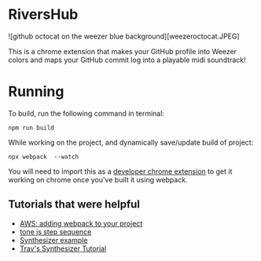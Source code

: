 # RiversHub

![github octocat on the weezer blue background][weezeroctocat.JPEG]

This is a chrome extension that makes your GitHub profile into Weezer colors and maps your GitHub  commit log into a playable midi soundtrack! 


# Running

To build, run the following command in terminal:
```
npm run build
```

While working on the project, and dynamically save/update build of project:
```
npx webpack  --watch
```

You will need to import this as a [developer chrome extension](https://bashvlas.com/blog/install-chrome-extension-in-developer-mode/) to get it working on chrome once you've built it using webpack. 

## Tutorials that were helpful
- [AWS: adding webpack to your project](https://docs.aws.amazon.com/sdk-for-javascript/v3/developer-guide/webpack.html)
- [tone js step sequence](https://github.com/Tonejs/Tone.js/blob/dev/examples/stepSequencer.html)
- [Synthesizer example](https://tonejs.github.io/examples/stepSequencer)
- [Trav's Synthesizer Tutorial](https://blog.techsavvytravvy.com/make-a-synthesizer-with-tonejs)